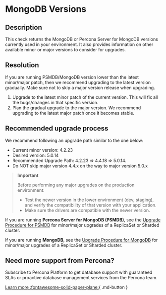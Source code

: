 # MongoDB Versions
## Description
This check returns the MongoDB or Percona Server for MongoDB versions currently used in your environment. It also provides information on other available minor or major versions to consider for upgrades.

## Resolution
If you are running PSMDB/MongoDB version lower than the latest minor/major patch, then we recommend upgrading to the latest version gradually. Make sure not to skip a major version release when upgrading. 

1. Upgrade to the latest minor patch of the current version. This will fix all the bugs/changes in that specific version.
2. Plan the gradual upgrade to the major version. We recommend upgrading to the latest major patch once it becomes stable.

## Recommended upgrade process
We recommend following an upgrade path similar to the one below: 
- Current minor version: 4.2.23
- Desired version: 5.0.14
- Recommended Upgrade Path: 4.2.23 => 4.4.18 => 5.0.14.
- Do NOT skip major version 4.4.x on the way to major version 5.0.x


> **Important**
> 
>Before performing any major upgrades on the production environment: 
>- Test the newer version in the lower environment (dev, staging), and verify the compatibility of that version with your application.
>- Make sure the drivers are compatible with the newer version.

If you are running **Percona Server for MongoDB (PSMDB)**, see the [Upgrade Procedure for PSMDB](https://www.percona.com/blog/upgrade-process-of-percona-server-for-mongodb-replica-set-and-shard-cluster/) for minor/major upgrades of a ReplicaSet or Sharded cluster.

If you are running **MongoDB**, see the [Upgrade Procedure for MongoDB](https://www.mongodb.com/docs/manual/tutorial/upgrade-revision/) for minor/major upgrades of a ReplicaSet or Sharded cluster.

## Need more support from Percona?
Subscribe to Percona Platform to get database support with guaranteed SLAs or proactive database management services from the Percona team.

[Learn more :fontawesome-solid-paper-plane:](https://per.co.na/subscribe){ .md-button }
